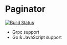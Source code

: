 # Paginator

[![Build Status](https://cloud.drone.io/api/badges/loeffel/paginator/status.svg)](https://cloud.drone.io/loeffel/paginator)

- Grpc support
- Go & JavaScript support